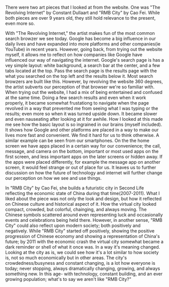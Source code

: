 There were two art pieces that I looked at from the website. One was "The Revolving Internet" by Constant Dullaart and "RMB City" by Cao Fei. While both pieces are over 9 years old, they still hold relevance to the present, even more so.

With "The Revolving Internet," the artist makes fun of the most common search browzer we see today. Google has become a big influence in our daily lives and have expanded into more platforms and other companies(ie YouTube) in recent years. However, going back, from trying out the website myself, it allows me to reflect on how companies like Google have influenced our way of navigating the internet. Google's search page is has a vey simple layout: white background, a search bar at the center, and a few tabs located at the top. Pass the search page is the results page with the what you searched on the top left and the results below it. Most search browzers are built like this. However, by revolving the website 360 degrees, the artist subverts our perception of that browser we're so familiar with. When trying out the website, I had a mix of being entertained and confused at the same time. Doing a few search results and even when it work properly, it became somewhat frustationg to navigate when the page revolved in a way that prevented me from seeing what I was typing or the results; even more so when it was turned upside down. It became slower and even nauseating after looking at it for awhile. How I looked at this made me see how the basic layout is so ingrained in our brains (myself included). It shows how Google and other platforms are placed in a way to make our lives more fast and convenient. We find it hard for us to think otherwise. A similar example can be seen from our smartphones. On the the home screen we have apps placed in a certain way for our convenience; the call, message, and camera on the bottom, important or most used apps on the first screen, and less important apps on the later screens or hidden away. If the apps were placed differently, for example the message app on another screen, it would feel strange or out of place for us. It leaves us to further discussion on how the future of technology and internet will further change our perception on how we see and use things.

In "RMB City" by Cao Fei, she builds a futuristic city in Second Life reflecting the economic state of China during that time(2007-2011). What I liked about the piece was not only the look and design, but how it reflected on Chinese culture and historical aspect of it. How the virtual city looked compact, crowded, but colorful, chainging, and always moving. The Chinese symbols scattered around even representing luck and occasionally events and celebrations being held there. However, in another sense, "RMB City" could also reflect upon modern society; both positively and negatively. While "RMB City" started off positively, showing the positive progression of Chinese economy and showing a representation of China's future; by 2011 with the economic crash the virtual city somewhat became a dark reminder or shell of what it once was. In a way it's meaning changed. Looking at the city as is, we could see how it's a lot similar to how society is, not so much economically but in other areas. The city's crowdedness/busyness and constant changing, is a lot how everyone is today; never stopping, always dramatically changing, growing, and always something new. In this age- with technology, constant building, and an ever growing population; what's to say we aren't like "RMB City?"
